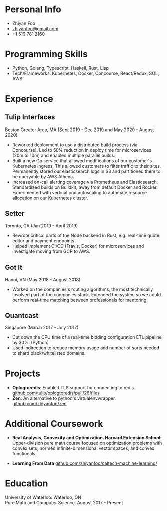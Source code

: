 # Personal Info
* Zhiyan Foo
* zhiyanfoo@gmail.com
* +1 519 781 2160

# Programming Skills

* Python, Golang, Typescript, Haskell, Rust, Lisp
* Tech/Frameworks: Kubernetes, Docker, Concourse, React/Redux, SQL, AWS

# Experience

## Tulip Interfaces 
Boston Greater Area, MA (Sept 2019 - Dec 2019 and May 2020 - August 2020) 

* Reworked deployment to use a distributed build process (via Concourse). Led to 50\% reduction
  in deploy time for microservices (20m to 10m) and enabled multiple parallel builds.
* Built a new Go service that allowed modifications of our customer's Kubernetes ingress. This
  allowed customers to filter traffic to their sites. Permanently stored our
  elasticsearch logs in S3 and partitioned them to be queryable by AWS Athena.
*  Increased on-call alerting coverage via Prometheus and Elasticsearch.  Standardized builds on
   Buildkit, away from default Docker and Rocker.  Experimented with vertical pod autoscaling to
   automate resource allocation on our Kubernetes cluster.

##  Setter
Toronto, CA (Jan 2019 - April 2019)

* Rewrote critical parts of the Node backend in Rust, e.g. real-time quote editor and payment endpoints.
* Helped implement CI/CD (Travis, Docker) for microservices and investigate moving from GCP to AWS.

## Got It 
Hanoi, VN (May 2018 - August 2018)
* Worked on the companies's routing algorithms, the most technically involved part of the companies stack. Extended the system so we could perform real-time matching between professionals for mentoring.

## Quantcast
Singapore (March 2017 - July 2017)
* Cut down the CPU time of a real-time bidding configuration ETL pipeline by 30\%. (Python)
* Used indirection to reduce memory usage and number of sorts needed to shard black/whitelisted domains.

# Projects
* **Oplogtoredis**: Enabled TLS support for connecting to redis. [github.com/tulip/oplogtoredis/pull/26/files](https://github.com/tulip/oplogtoredis/pull/26/files)
* **Zen**: An alternative to python's virtualenvwrapper. [github.com/zhiyanfoo/zen](https://github.com/zhiyanfoo/zen)

# Additional Coursework
* **Real Analysis, Convexity and Optimization. Harvard Extension School:** Upper-division pure math course focused on optimization problems with convex sets, normed
infinite-dimensional vector spaces, and convex functionals.

* **Learning From Data** [github.com/zhiyanfoo/caltech-machine-learning/](https://github.com/zhiyanfoo/caltech-machine-learning/)

# Education
University of Waterloo: Waterloo, ON \
Pure Math and Computer Science. August 2017 - Present
